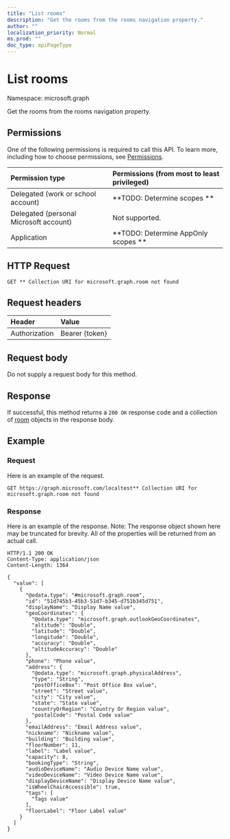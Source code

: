 ```yaml
---
title: "List rooms"
description: "Get the rooms from the rooms navigation property."
author: ""
localization_priority: Normal
ms.prod: ""
doc_type: apiPageType
---
```


# List rooms

Namespace: microsoft.graph

Get the rooms from the rooms navigation property.

## Permissions
One of the following permissions is required to call this API. To learn more, including how to choose permissions, see [Permissions](/concepts/permissions-reference.md).

|Permission type|Permissions (from most to least privileged)|
|:---|:---|
|Delegated (work or school account)|**TODO: Determine scopes **|
|Delegated (personal Microsoft account)|Not supported.|
|Application|**TODO: Determine AppOnly scopes **|

## HTTP Request
<!-- {
  "blockType": "ignored"
}
-->
``` http
GET ** Collection URI for microsoft.graph.room not found
```

## Request headers
|Header|Value|
|:---|:---|
|Authorization|Bearer {token}|

## Request body
Do not supply a request body for this method.

## Response
If successful, this method returns a `200 OK` response code and a collection of [room](../resources/room.md) objects in the response body.

## Example

### Request
Here is an example of the request.
<!-- {
  "blockType": "request",
  "name": "get_room"
}
-->
``` http
GET https://graph.microsoft.com/localtest** Collection URI for microsoft.graph.room not found
```

### Response
Here is an example of the response. Note: The response object shown here may be truncated for brevity. All of the properties will be returned from an actual call.
<!-- {
  "blockType": "response",
  "truncated": true,
  "@odata.type": "collection(microsoft.graph.room)"
}
-->
``` http
HTTP/1.1 200 OK
Content-Type: application/json
Content-Length: 1364

{
  "value": [
    {
      "@odata.type": "#microsoft.graph.room",
      "id": "51d745b3-45b3-51d7-b345-d751b345d751",
      "displayName": "Display Name value",
      "geoCoordinates": {
        "@odata.type": "microsoft.graph.outlookGeoCoordinates",
        "altitude": "Double",
        "latitude": "Double",
        "longitude": "Double",
        "accuracy": "Double",
        "altitudeAccuracy": "Double"
      },
      "phone": "Phone value",
      "address": {
        "@odata.type": "microsoft.graph.physicalAddress",
        "type": "String",
        "postOfficeBox": "Post Office Box value",
        "street": "Street value",
        "city": "City value",
        "state": "State value",
        "countryOrRegion": "Country Or Region value",
        "postalCode": "Postal Code value"
      },
      "emailAddress": "Email Address value",
      "nickname": "Nickname value",
      "building": "Building value",
      "floorNumber": 11,
      "label": "Label value",
      "capacity": 8,
      "bookingType": "String",
      "audioDeviceName": "Audio Device Name value",
      "videoDeviceName": "Video Device Name value",
      "displayDeviceName": "Display Device Name value",
      "isWheelChairAccessible": true,
      "tags": [
        "Tags value"
      ],
      "floorLabel": "Floor Label value"
    }
  ]
}
```

